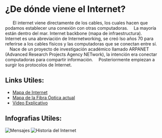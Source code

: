 # ¿De dónde viene el Internet?
⠀⠀
El internet viene directamente de los cables, los cuales hacen que podamos establecer una conexión con otras computadoras.
⠀
La mayoría están dentro del mar. Internet backbone (mapa de infraestructura).
⠀
Internet es una abreviación de Internetworking, se creó lso años 70 para referirse a los cables físicos y las computadoras que se conectan entre sí.
⠀
Nace de un proyecto de investigación académico llamado ARPANET (Advanced Research Projects Agency NETwork), la intención era conectar computadoras para compartir información.
⠀
Posteriormente empiezan a surgir los protocolos de Internet.

## Links Utiles:
- [Mapa de Internet](https://internet-map.net)
- [Mapa de la Fibra Óptica actual](https://www.submarinecablemap.com)
- [Video Explicativo](https://youtu.be/u1xxZ8r2rRc)

## Infografias Utiles:
![Mensajes](https://static.platzi.com/media/user_upload/1366_2000-9ca1eccf-d9d6-43c6-b277-28585836756b.jpg)
![Historia del Internet](https://i.imgur.com/YWEjAge.jpg)
